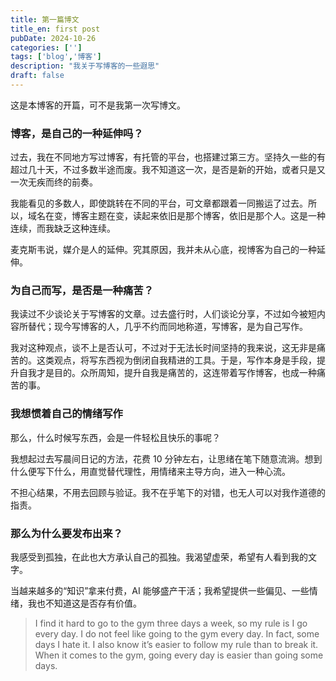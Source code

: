 ```yaml
---
title: 第一篇博文
title_en: first post
pubDate: 2024-10-26
categories: ['']
tags: ['blog','博客']
description: "我关于写博客的一些遐思"
draft: false
---
```


这是本博客的开篇，可不是我第一次写博文。

### 博客，是自己的一种延伸吗？

过去，我在不同地方写过博客，有托管的平台，也搭建过第三方。坚持久一些的有超过几十天，不过多数半途而废。我不知道这一次，是否是新的开始，或者只是又一次无疾而终的前奏。

我能看见的多数人，即使跳转在不同的平台，可文章都跟着一同搬运了过去。所以，域名在变，博客主题在变，读起来依旧是那个博客，依旧是那个人。这是一种连续，而我缺乏这种连续。

麦克斯韦说，媒介是人的延伸。究其原因，我并未从心底，视博客为自己的一种延伸。

### 为自己而写，是否是一种痛苦？

我读过不少谈论关于写博客的文章。过去盛行时，人们谈论分享，不过如今被短内容所替代；现今写博客的人，几乎不约而同地称道，写博客，是为自己写作。

我对这种观点，谈不上是否认可，不过对于无法长时间坚持的我来说，这无非是痛苦的。这类观点，将写东西视为倒闭自我精进的工具。于是，写作本身是手段，提升自我才是目的。众所周知，提升自我是痛苦的，这连带着写作博客，也成一种痛苦的事。

### 我想惯着自己的情绪写作

那么，什么时候写东西，会是一件轻松且快乐的事呢？

我想起过去写晨间日记的方法，花费 10 分钟左右，让思绪在笔下随意流淌。想到什么便写下什么，用直觉替代理性，用情绪来主导方向，进入一种心流。

不担心结果，不用去回顾与验证。我不在乎笔下的对错，也无人可以对我作道德的指责。

### 那么为什么要发布出来？

我感受到孤独，在此也大方承认自己的孤独。我渴望虚荣，希望有人看到我的文字。

当越来越多的“知识”拿来付费，AI 能够盛产干活；我希望提供一些偏见、一些情绪，我也不知道这是否存有价值。

> I find it hard to go to the gym three days a week, so my rule is I go every day. I do not feel like going to the gym every day. In fact, some days I hate it. I also know it’s easier to follow my rule than to break it. When it comes to the gym, going every day is easier than going some days.
